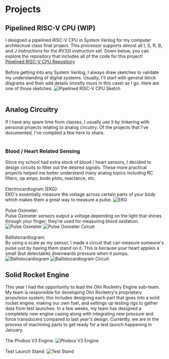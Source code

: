 # Projects

## Pipelined RISC-V CPU (WIP)

I designed a pipelined RISC-V CPU in System Verilog for my computer architecture class final project. This processor supports almost all I, S, R, B, and J instructions for the RV32I instruction set. Down below, you can explore the repository that includes all of the code for this project!
<br>
[Pipelined RISC-V CPU Repository](https://github.com/MarcEftimie?tab=repositories)
<br><br>
Before getting into any System Verilog, I always draw sketches to validate my understanding of digital systems. Usually, I'll start with general block diagrams and then add details (mostly muxs in this case) as I go. Here are one of those sketches.
![Pipelined RISC-V CPU Sketch](pipelined-cpu-sketch.png)
<br><br>

## Analog Circuitry

If I have any spare time from classes, I usually use it by tinkering with personal projects relating to analog circuitry. Of the projects that I've documented, I've compiled a few here to share.
<br><br>

### Blood / Heart Related Sensing

Since my school had extra stock of blood / heart sensors, I decided to design circuits to filter out the desired signals. These more practical projects helped me better understand many analog topics including RC filters, op amps, bode plots, reactance, etc.
<br>
<br>
Electrocardiogram (EKG):
<br>
EKG's essentially measure the voltage across certain parts of your body which makes them a great way to measure a pulse.
![EKG](ekg.jpg)
<br><br>
Pulse Oximeter:
<br>
Pulse Oximeter sensors output a voltage depending on the light that shines through your finger; they're used for measuring blood oxidation.
![Pulse Oximeter](pulse_oximeter.jpg)
![Pulse Oximeter Circuit](pulse_oximeter_circuit.png)
<br><br>
Ballistocardiogram:
<br>
By using a scale as my sensor, I made a circuit that can measure someone's pulse just by having them stand on it. This is because your heart applies a small (but detectable) downwards pressure when it pumps.
<br>
![Ballistocardiogram](ballistocardiogram.jpg)
![Ballistocardiogram Circuit](ballistocardiogram_circuit.png)
<br>

## Solid Rocket Engine

This year I had the opportunity to lead the Olin Rocketry Engine sub-team. My team is responsible for developing Olin Rocketry's proprietary propulsion system; this includes designing each part that goes into a solid rocket engine, making our own fuel, and settings up testing rigs to gather data from test launches. In a few weeks, my team has designed a completely new engine casing along with integrating new pressure and force transducers compared to last year's design. Currently, we are in the process of machining parts to get ready for a test launch happening in January.
<br><br>
The Phobos V3 Engine:
![Phobos V3 Engine](engine_cad.png)
<br><br>
Test Launch Stand:
![Test Stand](test_stand.png)
<br><br>
